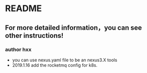 # README
## For more detailed information，you can see other instructions!
### author hxx
- you can use nexus.yaml file to be an nexus3.X tools
- 2019.1.16 add the rocketmq config for k8s. 
